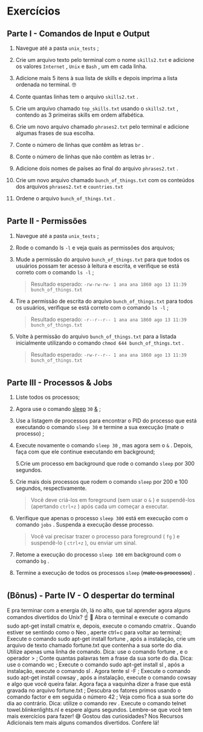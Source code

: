 # Exercícios

## Parte I - Comandos de Input e Output

1. Navegue até a pasta ```unix_tests``` ;

2. Crie um arquivo texto pelo terminal com o nome ```skills2.txt``` e adicione os valores ```Internet``` , ```Unix``` e ```Bash``` , um em cada linha.

3. Adicione mais 5 itens à sua lista de skills e depois imprima a lista ordenada no terminal. 🤓

4. Conte quantas linhas tem o arquivo ```skills2.txt``` .

5. Crie um arquivo chamado ```top_skills.txt``` usando o ```skills2.txt``` , contendo as 3 primeiras skills em ordem alfabética.

6. Crie um novo arquivo chamado ```phrases2.txt``` pelo terminal e adicione algumas frases de sua escolha.

7. Conte o número de linhas que contêm as letras ```br``` .

8. Conte o número de linhas que não contêm as letras ```br``` .

9. Adicione dois nomes de países ao final do arquivo ```phrases2.txt``` .

10. Crie um novo arquivo chamado ```bunch_of_things.txt``` com os conteúdos dos arquivos ```phrases2.txt``` e ```countries.txt```

11. Ordene o arquivo ```bunch_of_things.txt``` .

#

## Parte II - Permissões

1. Navegue até a pasta ```unix_tests``` ;

2. Rode o comando ls ```-l``` e veja quais as permissões dos arquivos;

3. Mude a permissão do arquivo ```bunch_of_things.txt``` para que todos os usuários possam ter acesso à leitura e escrita, e verifique se está correto com o comando ```ls -l``` ;

    > Resultado esperado: ```-rw-rw-rw- 1 ana ana 1860 ago 13 11:39 bunch_of_things.txt```

4. Tire a permissão de escrita do arquivo ```bunch_of_things.txt``` para todos os usuários, verifique se está correto com o comando ```ls -l``` ;

    > Resultado esperado: ```-r--r--r-- 1 ana ana 1860 ago 13 11:39 bunch_of_things.txt```

5. Volte à permissão do arquivo ```bunch_of_things.txt``` para a listada inicialmente utilizando o comando ```chmod 644 bunch_of_things.txt``` .

    > Resultado esperado: ```-rw-r--r-- 1 ana ana 1860 ago 13 11:39 bunch_of_things.txt```

#

## Parte III - Processos & Jobs

1. Liste todos os processos;

2. Agora use o comando [sleep](https://linux.die.net/man/3/sleep) ```30``` [&](https://linuxhandbook.com/run-process-background/) ;

3. Use a listagem de processos para encontrar o PID do processo que está executando o comando ```sleep 30``` e termine a sua execução (mate o processo) ;

4. Execute novamente o comando ```sleep 30``` , mas agora sem o ```&``` . Depois, faça com que ele continue executando em background;

    5.Crie um processo em background que rode o comando ```sleep``` por 300 segundos.

6. Crie mais dois processos que rodem o comando ```sleep``` por 200 e 100 segundos, respectivamente.
    >Você deve criá-los em foreground (sem usar o ```&``` ) e suspendê-los (apertando ```ctrl+z``` ) após cada um começar a executar.

7. Verifique que apenas o processo ```sleep 300``` está em execução com o comando ```jobs``` . Suspenda a execução desse processo.
    >Você vai precisar trazer o processo para foreground ( ```fg``` ) e suspendê-lo ( ```ctrl+z``` ), ou enviar um sinal.

8. Retome a execução do processo ```sleep 100``` em background com o comando ```bg``` .

9. Termine a execução de todos os processos ```sleep``` (~~mate os processos~~) .

#

## (Bônus) - Parte IV - O despertar do terminal

E pra terminar com a energia óh, lá no alto, que tal aprender agora alguns comandos divertidos do Unix? ☝ 🎊
Abra o terminal e execute o comando sudo apt-get install cmatrix e, depois, execute o comando cmatrix . Quando estiver se sentindo como o Neo , aperte ctrl+c para voltar ao terminal;
Execute o comando sudo apt-get install fortune , após a instalação, crie um arquivo de texto chamado fortune.txt que contenha a sua sorte do dia. Utilize apenas uma linha de comando. Dica: use o comando fortune , e o operador > ;
Conte quantas palavras tem a frase da sua sorte do dia. Dica: use o comando wc ;
Execute o comando sudo apt-get install sl , após a instalação, execute o comando sl . Agora tente sl -F ;
Execute o comando sudo apt-get install cowsay , após a instalação, execute o comando cowsay e algo que você queira falar. Agora faça a vaquinha dizer a frase que está gravada no arquivo fortune.txt ;
Descubra os fatores primos usando o comando factor e em seguida o número 42 ;
Veja como fica a sua sorte do dia ao contrário. Dica: utilize o comando rev .
Execute o comando telnet towel.blinkenlights.nl e espere alguns segundos. Lembre-se que você tem mais exercícios para fazer! 😅
Gostou das curiosidades? Nos Recursos Adicionais tem mais alguns comandos divertidos. Confere lá!